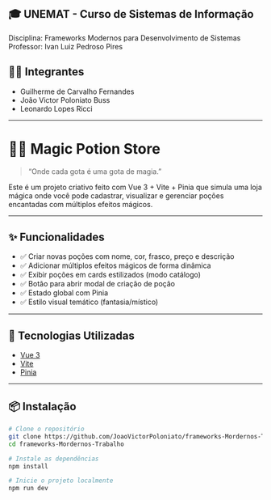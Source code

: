 ## 🎓 UNEMAT - Curso de Sistemas de Informação
Disciplina: Frameworks Modernos para Desenvolvimento de Sistemas  
Professor: Ivan Luiz Pedroso Pires

## 👨‍💻 Integrantes
- Guilherme de Carvalho Fernandes
- João Victor Poloniato Buss
- Leonardo Lopes Ricci

---

# 🧙‍♂ Magic Potion Store

> “Onde cada gota é uma gota de magia.”

Este é um projeto criativo feito com Vue 3 + Vite + Pinia que simula uma loja mágica onde você pode cadastrar, visualizar e gerenciar poções encantadas com múltiplos efeitos mágicos.


---

## ✨ Funcionalidades

- ✅ Criar novas poções com nome, cor, frasco, preço e descrição
- ✅ Adicionar múltiplos efeitos mágicos de forma dinâmica
- ✅ Exibir poções em cards estilizados (modo catálogo)
- ✅ Botão para abrir modal de criação de poção
- ✅ Estado global com Pinia
- ✅ Estilo visual temático (fantasia/místico)

---

## 🧱 Tecnologias Utilizadas

- [Vue 3](https://vuejs.org/)
- [Vite](https://vitejs.dev/)
- [Pinia](https://pinia.vuejs.org/)

---

## 📦 Instalação

```bash
# Clone o repositório
git clone https://github.com/JoaoVictorPoloniato/frameworks-Mordernos-Trabalho.git
cd frameworks-Mordernos-Trabalho

# Instale as dependências
npm install

# Inicie o projeto localmente
npm run dev
